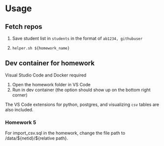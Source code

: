 # Usage

## Fetch repos

1. Save student list in `students` in the format of `ab1234, githubuser`

2. `helper.sh ${homework_name}`

## Dev container for homework

Visual Studio Code and Docker required

1. Open the homework folder in VS Code
2. Run in dev container (the option should show up on the bottom right corner)

The VS Code extensions for python, postgres, and visualizing `csv` tables are also included. 

### Homework 5

For import_csv.sql in the homework, change the file path to /data/\${netid}/\${relative path}.
